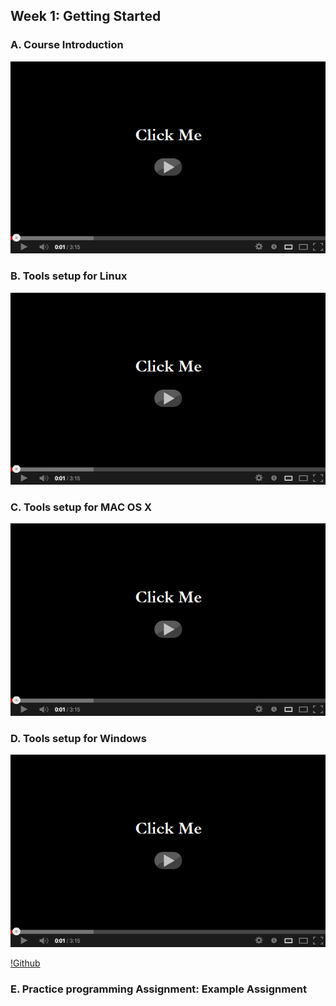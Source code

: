 ## Week 1: Getting Started

### A. Course Introduction

[![Watch the video](https://raw.githubusercontent.com/swoldetsadick/scala/master/front.png)](https://d3c33hcgiwev3.cloudfront.net/intro-720p.be8581cf6c1580d2affb5b5a612cd947/full/540p/index.mp4?Expires=1539820800&Signature=TUtwVCGYTolzV5GBsXF3x7EtMui5BqdC-8dRaa047FwwBP0DnTN1YMQPr37u1Iunr4rMKT-Wn-C6ZcNwGYGPzdXZq1PMB1RFdjqL0ihxKqD~39cF4GkuptJQOiZTa~JW1Z-4Bih7pLNOP8ZPMJI1M3Ap9JLI-svDGiLl8J7gw2k_&Key-Pair-Id=APKAJLTNE6QMUY6HBC5A)

### B. Tools setup for Linux

[![Watch the video](https://raw.githubusercontent.com/swoldetsadick/scala/master/front.png)](https://d3c33hcgiwev3.cloudfront.net/qHC4xxkBEea3RQoRNEpMkw.processed/full/540p/index.mp4?Expires=1539820800&Signature=MhsQPXRTuVDQQ0uh-WhNZwdSCuGPO-KcDVmMFi-u1Gkl4wqPZIg7C3BKnprJ81zyb1lBp3LD9km82K4jocXeewclZMGaqsUo-Q8zcySryP4tbqqUooneEOyngde~~Xx4C4iXhw178SfAacU4w4oArYAFN141hAtLS-WIn-f7FxA_&Key-Pair-Id=APKAJLTNE6QMUY6HBC5A)

### C. Tools setup for MAC OS X

[![Watch the video](https://raw.githubusercontent.com/swoldetsadick/scala/master/front.png)](https://d3c33hcgiwev3.cloudfront.net/Ay8x6BO9Eea5Iw6UELUegQ.processed/full/540p/index.mp4?Expires=1539820800&Signature=Rsp9kPtztn4YvyePtN9NLKbi5VYJlrKKxcqTme10A~09MGk~kzMogh~abaT1gw-6PSijgzwhETZBzTNk9rhiEfpJm0nvRnVf5hx6cYnD8wL86DSjqC4qPWjbaSi6DwlNT83cDtSbE~dWkTnVYsumjA57ZPuv-f2XQwOch-~ud6c_&Key-Pair-Id=APKAJLTNE6QMUY6HBC5A)

### D. Tools setup for Windows

[![Watch the video](https://raw.githubusercontent.com/swoldetsadick/scala/master/front.png)](https://d3c33hcgiwev3.cloudfront.net/gHc2zhjxEeaHiBKWMgIXbw.processed/full/540p/index.mp4?Expires=1539820800&Signature=eRaeHo4jEWZxyFyaOAR5nh-J2cX619dwxpyJvWJsY-Bu9ZZpJK1HHl4UmxPsbHPEv4KZgTJ87CRpnO1AarR5u3DsfupWSrO8BAFFKIUc-C3o8sE1BjlJr9Tk0CREniMA3r6UZrB12NkV14M32R6nZACCjzIswirxFxlFPninsGs_&Key-Pair-Id=APKAJLTNE6QMUY6HBC5A)

[!Github](https://github.com/swoldetsadick/scala/tree/course_week_1/projects/00-setup)

### E. Practice programming Assignment: Example Assignment


